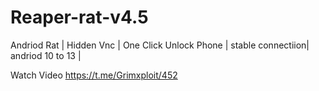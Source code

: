 # Reaper-rat-v4.5
Andriod Rat | Hidden Vnc | One Click Unlock Phone |  stable connectiion| andriod 10 to 13 |

Watch Video https://t.me/Grimxploit/452
